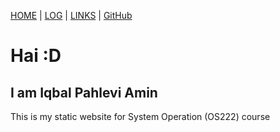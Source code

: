 [HOME](.) | [LOG](TXT/mylog.txt) | [LINKS](LINKS/) | [GitHub](https://github.com/iqbalpa/os222)

# Hai :D
## I am Iqbal Pahlevi Amin

This is my static website for System Operation (OS222) course
